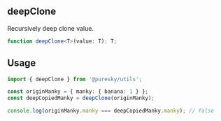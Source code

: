 ## deepClone
Recursively deep clone value.

```typescript
function deepClone<T>(value: T): T;
```

## Usage
```typescript
import { deepClone } from '@puresky/utils';

const originManky = { manky: { banana: 1 } };
const deepCopiedManky = deepClone(originManky);

console.log(originManky.manky === deepCopiedManky.manky); // false
```